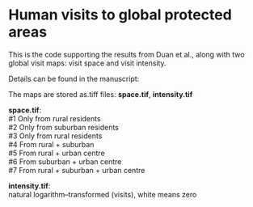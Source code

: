# Human visits to global protected areas

This is the code supporting the results from Duan et al., along with two global visit maps: visit space and visit intensity.

Details can be found in the manuscript: 

The maps are stored as.tiff files: **space.tif**, **intensity.tif**

**space.tif**:   
#1 Only from rural residents  
#2 Only from suburban residents  
#3 Only from rural residents  
#4 From rural + suburban  
#5 From rural + urban centre  
#6 From suburban + urban centre  
#7 From rural + suburban + urban centre  

**intensity.tif**:  
natural logarithm–transformed (visits), white means zero


